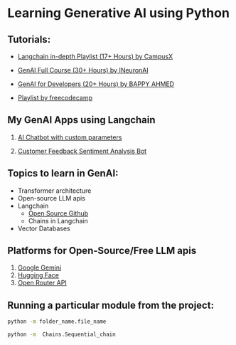 # Learning Generative AI using Python

## Tutorials:

- [Langchain in-depth Playlist (17+ Hours) by CampusX](https://youtube.com/playlist?list=PLKnIA16_RmvaTbihpo4MtzVm4XOQa0ER0&si=QsClH2RVArbJfspp)
- [GenAI Full Course (30+ Hours) by INeuronAI](https://youtu.be/mEsleV16qdo?si=jC0SqTPvP1hDju0-)

- [GenAI for Developers (20+ Hours) by BAPPY AHMED](https://youtu.be/F0GQ0l2NfHA?si=iF59yq6fz-d34Pdq)

- [Playlist by freecodecamp](https://youtube.com/playlist?list=PLkz_y24mlSJY7hlQ-GyDgUCWz8TyIX_S3&si=D9AytdepUlM19_e7)

## My GenAI Apps using Langchain

1. [AI Chatbot with custom parameters](https://app-ai-chatbotgit-mlx6hr9mant2ffh4n3q3ak.streamlit.app/)

2. [Customer Feedback Sentiment Analysis Bot](https://langchain-appsgit-lgjyhyr9bgoijdfroteosl.streamlit.app/)

## Topics to learn in GenAI:

- Transformer architecture
- Open-source LLM apis
- Langchain
  - [Open Source Github](https://github.com/langchain-ai/langchain)
  - Chains in Langchain
- Vector Databases

## Platforms for Open-Source/Free LLM apis

1. [Google Gemini](https://ai.google.dev/gemini-api/docs/quickstart?lang=python)
1. [Hugging Face](https://huggingface.co/models)
1. [Open Router API](https://openrouter.ai/models?max_price=0)

## Running a particular module from the project:

```bash
python -m folder_name.file_name

python -m  Chains.Sequential_chain
```
